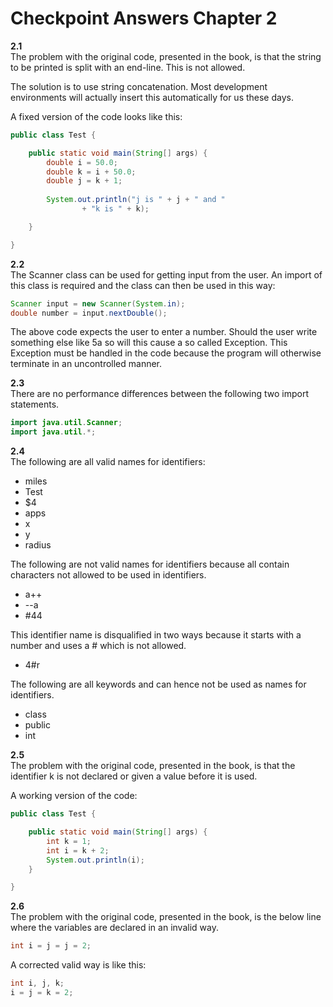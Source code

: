 # Checkpoint Answers Chapter 2 #
**2.1**  
The problem with the original code, presented in the book, is that the string to be printed is split with an end-line. This is not allowed.  

The solution is to use string concatenation. Most development environments will actually insert this automatically for us these days.  

A fixed version of the code looks like this:  
```Java  
public class Test {

	public static void main(String[] args) {
		double i = 50.0;
		double k = i + 50.0;
		double j = k + 1;
		
		System.out.println("j is " + j + " and "
				+ "k is " + k);

	}

}  
``` 

**2.2**  
The Scanner class can be used for getting input from the user. An import of this class is required and the class can then be used in this way:  
```Java
Scanner input = new Scanner(System.in);
double number = input.nextDouble();
```  
The above code expects the user to enter a number. Should the user write something else like 5a so will this cause a so called Exception. This Exception must be handled in the code because the program will otherwise terminate in an uncontrolled manner.  

**2.3**  
There are no performance differences between the following two import statements.
```Java  
import java.util.Scanner;
import java.util.*;
```  

**2.4**  
The following are all valid names for identifiers:  
- miles  
- Test  
- $4  
- apps  
- x  
- y  
- radius  

The following are not valid names for identifiers because all contain characters not allowed to be used in identifiers.  
- a++   
- --a  
- #44  

This identifier name is disqualified in two ways because it starts with a number and uses a # which is not allowed.  
- 4#r 

The following are all keywords and can hence not be used as names for identifiers.  
- class  
- public  
- int  

**2.5**  
The problem with the original code, presented in the book, is that the identifier k is not declared or given a value before it is used.  

A working version of the code:  
```Java  
public class Test {

	public static void main(String[] args) {
		int k = 1;
		int i = k + 2;
		System.out.println(i);
	}

}
```  

**2.6**  
The problem with the original code, presented in the book, is the below line where the variables are declared in an invalid way.  
```Java  
int i = j = j = 2;
```  
A corrected valid way is like this:
```Java  
int i, j, k;  
i = j = k = 2;
```  

